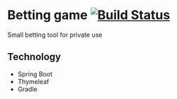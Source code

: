 # Betting game [![Build Status](https://travis-ci.com/lcmatrix/betting-game.svg?branch=develop)](https://travis-ci.com/lcmatrix/betting-game)
Small betting tool for private use

## Technology
* Spring Boot
* Thymeleaf
* Gradle
